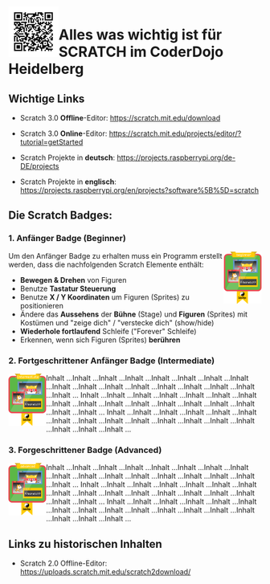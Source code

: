 <img align="left" width="100" height="100" src="https://github.com/CoderDojoHD/DojoContent/blob/master/Scratch/CoderDojoHD-Scratch.png">

# Alles was wichtig ist für SCRATCH im CoderDojo Heidelberg

## Wichtige Links
* Scratch 3.0 **Offline**-Editor: https://scratch.mit.edu/download
* Scratch 3.0 **Online**-Editor: https://scratch.mit.edu/projects/editor/?tutorial=getStarted


* Scratch Projekte in **deutsch**: https://projects.raspberrypi.org/de-DE/projects
* Scratch Projekte in **englisch**: https://projects.raspberrypi.org/en/projects?software%5B%5D=scratch

## Die Scratch Badges:

### 1. **Anfänger Badge** (Beginner)
<img align="right" width="75" height="104" src="https://github.com/CoderDojoHD/DojoContent/blob/master/Scratch/Badge-1-Beginner.png">

Um den Anfänger Badge zu erhalten muss ein Programm erstellt werden, dass die nachfolgenden Scratch Elemente enthält:


* **Bewegen & Drehen** von Figuren
* Benutze **Tastatur Steuerung**
* Benutze **X / Y Koordinaten** um Figuren (Sprites) zu positionieren
* Ändere das **Aussehens** der **Bühne** (Stage) und **Figuren** (Sprites) mit Kostümen und "zeige dich" / "verstecke dich" (show/hide)
* **Wiederhole fortlaufend** Schleife ("Forever" Schleife)
* Erkennen, wenn sich Figuren (Sprites) **berühren**


### 2. **Fortgeschrittener Anfänger** Badge (Intermediate)
<img align="left" width="75" height="104" src="https://github.com/CoderDojoHD/DojoContent/blob/master/Scratch/Badge-2-Intermediate.png">

Inhalt ...Inhalt ...Inhalt ...Inhalt ...Inhalt ...Inhalt ...Inhalt ...Inhalt ...Inhalt ...Inhalt ...Inhalt ...Inhalt ...Inhalt ...Inhalt ...Inhalt ...Inhalt ...Inhalt ...
Inhalt ...Inhalt ...Inhalt ...Inhalt ...Inhalt ...Inhalt ...Inhalt ...Inhalt ...Inhalt ...Inhalt ...Inhalt ...Inhalt ...Inhalt ...Inhalt ...Inhalt ...Inhalt ...Inhalt ...
Inhalt ...Inhalt ...Inhalt ...Inhalt ...Inhalt ...Inhalt ...Inhalt ...Inhalt ...Inhalt ...Inhalt ...Inhalt ...Inhalt ...Inhalt ...Inhalt ...Inhalt ...Inhalt ...Inhalt ...


### 3. **Forgeschrittener Badge** (Advanced) 
<img align="left" width="75" height="104" src="https://github.com/CoderDojoHD/DojoContent/blob/master/Scratch/Badge-3-Advanced.png">

Inhalt ...Inhalt ...Inhalt ...Inhalt ...Inhalt ...Inhalt ...Inhalt ...Inhalt ...Inhalt ...Inhalt ...Inhalt ...Inhalt ...Inhalt ...Inhalt ...Inhalt ...Inhalt ...Inhalt ...
Inhalt ...Inhalt ...Inhalt ...Inhalt ...Inhalt ...Inhalt ...Inhalt ...Inhalt ...Inhalt ...Inhalt ...Inhalt ...Inhalt ...Inhalt ...Inhalt ...Inhalt ...Inhalt ...Inhalt ...
Inhalt ...Inhalt ...Inhalt ...Inhalt ...Inhalt ...Inhalt ...Inhalt ...Inhalt ...Inhalt ...Inhalt ...Inhalt ...Inhalt ...Inhalt ...Inhalt ...Inhalt ...Inhalt ...Inhalt ...

## Links zu historischen Inhalten
* Scratch 2.0 Offline-Editor: https://uploads.scratch.mit.edu/scratch2download/
